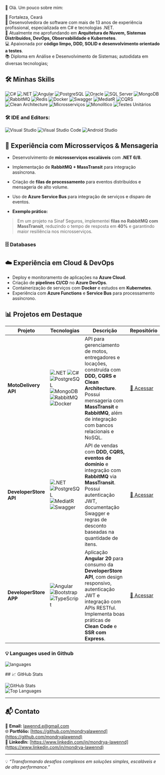  👋 Olá.
Um pouco sobre mim:

📍 Fortaleza, Ceará  
🔭 Desenvolvedora de software com mais de 13 anos de experiência profissional, especializada em C# e tecnologias .NET.  
🌱 Atualmente me aprofundando em **Arquitetura de Nuvem,  Sistemas Distribuídos, DevOps, Observabilidade e Kubernetes**.  
💻 Apaixonada por **código limpo, DDD, SOLID e desenvolvimento orientado a testes**.  
📚 Diploma em Análise e Desenvolvimento de Sistemas; autodidata em diversas tecnologias;

## 🛠️ Minhas Skills

![C#](https://img.shields.io/badge/C%23-239120?style=for-the-badge&logo=c-sharp&logoColor=white)
![.NET](https://img.shields.io/badge/.NET_8-512BD4?style=for-the-badge&logo=dotnet&logoColor=white)
![Angular](https://img.shields.io/badge/Angular_20-DD0031?style=for-the-badge&logo=angular&logoColor=white)
![PostgreSQL](https://img.shields.io/badge/PostgreSQL-316192?style=for-the-badge&logo=postgresql&logoColor=white)
![Oracle](https://img.shields.io/badge/Oracle-F80000?style=for-the-badge&logo=oracle&logoColor=white)
![SQL Server](https://img.shields.io/badge/SQL%20Server-CC2927?style=for-the-badge&logo=microsoft%20sql%20server&logoColor=white)
![MongoDB](https://img.shields.io/badge/MongoDB-47A248?style=for-the-badge&logo=mongodb&logoColor=white)
![RabbitMQ](https://img.shields.io/badge/RabbitMQ-f47b20?style=for-the-badge&logo=rabbitmq&logoColor=white)
![Redis](https://img.shields.io/badge/Redis-DC382D?style=for-the-badge&logo=redis&logoColor=white)
![Docker](https://img.shields.io/badge/Docker-0db7ed?style=for-the-badge&logo=docker&logoColor=white)
![Swagger](https://img.shields.io/badge/Swagger-85EA2D?style=for-the-badge&logo=swagger&logoColor=black)
![MediatR](https://img.shields.io/badge/MediatR-2C2255?style=for-the-badge&logoColor=white)
![CQRS](https://img.shields.io/badge/CQRS-009688?style=for-the-badge&logoColor=white)
![Clean Architecture](https://img.shields.io/badge/Clean%20Architecture-2C3E50?style=for-the-badge&logoColor=white)
![Microsserviços](https://img.shields.io/badge/Microsserviços-FF6F61?style=for-the-badge&logoColor=white)
![Monolítico](https://img.shields.io/badge/Monolítico-6C5B7B?style=for-the-badge&logoColor=white)
![Testes Unitários](https://img.shields.io/badge/Testes%20Unitários-FFD700?style=for-the-badge&logoColor=white)


### 🛠 IDE and Editors:
![Visual Studio](https://img.shields.io/badge/VisualStudio-5C2D91.svg?style=for-the-badge&logo=visual-studio&logoColor=white&style=plastic) 
![Visual Studio Code](https://img.shields.io/badge/VisualStudioCode-0078d7.svg?style=for-the-badge&logo=visual-studio-code&logoColor=white&style=plastic)
![Android Studio](https://img.shields.io/badge/Android%20Studio-3DDC84.svg?style=for-the-badge&logo=android-studio&logoColor=white&style=plastic)


## 🔄 Experiência com Microsserviços & Mensageria

- Desenvolvimento de **microsserviços escaláveis** com **.NET 6/8**.  
- Implementação de **RabbitMQ + MassTransit** para integração assíncrona.  
- Criação de **filas de processamento** para eventos distribuídos e mensageria de alto volume.  
- Uso de **Azure Service Bus** para integração de serviços e disparo de eventos.

- **Exemplo prático:**  
> Em um projeto na Sinaf Seguros, implementei **filas no RabbitMQ com MassTransit**, reduzindo o tempo de resposta em **40%** e garantindo maior resiliência nos microsserviços.

### 🗄️ Databases

## ☁️ Experiência em Cloud & DevOps

- Deploy e monitoramento de aplicações na **Azure Cloud**.  
- Criação de **pipelines CI/CD** no **Azure DevOps**.  
- Containerização de serviços com **Docker** e estudos em **Kubernetes**.  
- Experiência com **Azure Functions** e **Service Bus** para processamento assíncrono.

## 📊 Projetos em Destaque
| **Projeto** | **Tecnologias** | **Descrição** | **Repositório** |
|------------|-----------------|---------------|------------------|
| **MotoDelivery API** | ![.NET](https://img.shields.io/badge/.NET_7-512BD4?style=for-the-badge&logo=dotnet&logoColor=white) ![C#](https://img.shields.io/badge/C%23-239120?style=for-the-badge&logo=c-sharp&logoColor=white) ![PostgreSQL](https://img.shields.io/badge/PostgreSQL-316192?style=for-the-badge&logo=postgresql&logoColor=white) ![MongoDB](https://img.shields.io/badge/MongoDB-47A248?style=for-the-badge&logo=mongodb&logoColor=white) ![RabbitMQ](https://img.shields.io/badge/RabbitMQ-f47b20?style=for-the-badge&logo=rabbitmq&logoColor=white) ![Docker](https://img.shields.io/badge/Docker-0db7ed?style=for-the-badge&logo=docker&logoColor=white) | API para gerenciamento de motos, entregadores e locações, construída com **DDD, CQRS e Clean Architecture**. Possui mensageria com **MassTransit** e **RabbitMQ**, além de integração com bancos relacionais e NoSQL. | [🔗 Acessar](https://github.com/mondryalawennd/MotoDelivery.API) |
| **DeveloperStore API** | ![.NET](https://img.shields.io/badge/.NET_8-512BD4?style=for-the-badge&logo=dotnet&logoColor=white) ![PostgreSQL](https://img.shields.io/badge/PostgreSQL-316192?style=for-the-badge&logo=postgresql&logoColor=white) ![MediatR](https://img.shields.io/badge/MediatR-2C2255?style=for-the-badge&logoColor=white) ![Swagger](https://img.shields.io/badge/Swagger-85EA2D?style=for-the-badge&logo=swagger&logoColor=black) | API de vendas com **DDD, CQRS, eventos de domínio** e integração com **RabbitMQ** via **MassTransit**. Possui autenticação JWT, documentação Swagger e regras de desconto baseadas na quantidade de itens. | [🔗 Acessar](https://github.com/mondryalawennd/DeveloperStore) |
| **DeveloperStore APP** | ![Angular](https://img.shields.io/badge/Angular_20-DD0031?style=for-the-badge&logo=angular&logoColor=white) ![Bootstrap](https://img.shields.io/badge/Bootstrap-563D7C?style=for-the-badge&logo=bootstrap&logoColor=white) ![TypeScript](https://img.shields.io/badge/TypeScript-3178C6?style=for-the-badge&logo=typescript&logoColor=white) | Aplicação **Angular 20** para consumo da **DeveloperStore API**, com design responsivo, autenticação JWT e integração com APIs RESTful. Implementa boas práticas de **Clean Code** e **SSR com Express**. | [🔗 Acessar](https://github.com/mondryalawennd/DeveloperStore.APP) |



### 💡  Languages used in Github
![languages](https://github-readme-stats.vercel.app/api/top-langs/?username=marcoscostadev&hide=scss&layout=compact&theme=cobalt&title_color=2ED3EA)

<!---
mondryalawennd/mondryalawennd is a ✨ special ✨ repository because its `README.md` (this file) appears on your GitHub profile.
You can click the Preview link to take a look at your changes.
--->## 📈 GitHub Stats

![GitHub Stats](https://github-readme-stats.vercel.app/api?username=mondryalawennd&show_icons=true&theme=tokyonight)  
![Top Languages](https://github-readme-stats.vercel.app/api/top-langs/?username=mondryalawennd&layout=compact&theme=tokyonight)

---

## 📬 Contato

📧 **Email:** lawennd.e@gmail.com  
🌐 **Portfólio:** [https://github.com/mondryalawennd](https://github.com/mondryalawennd)  
🔗 **LinkedIn:** [https://www.linkedin.com/in/mondrya-lawennd](https://www.linkedin.com/in/mondrya-lawennd)

---
💡 *“Transformando desafios complexos em soluções simples, escaláveis e de alta performance.”*
